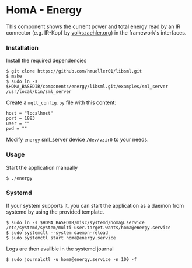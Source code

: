 # HomA - Energy
This component shows the current power and total energy read by an IR connector (e.g. IR-Kopf by [volkszaehler.org](http://wiki.volkszaehler.org/)) in the framework's interfaces.


### Installation
Install the required dependencies
```none
$ git clone https://github.com/hmueller01/libsml.git
$ make
$ sudo ln -s $HOMA_BASEDIR/components/energy/libsml.git/examples/sml_server /usr/local/bin/sml_server
```
Create a ```mqtt_config.py``` file with this content:
```none
host = "localhost"
port = 1883
user = ""
pwd = ""
```
Modify ```energy``` sml_server device ```/dev/vzir0``` to your needs.

### Usage
Start the application manually 
```none
$ ./energy
```

### Systemd
If your system supports it, you can start the application as a daemon from systemd by using the provided template.
```none
$ sudo ln -s $HOMA_BASEDIR/misc/systemd/homa@.service /etc/systemd/system/multi-user.target.wants/homa@energy.service
$ sudo systemctl --system daemon-reload
$ sudo systemctl start homa@energy.service
```

Logs are then availble in the systemd journal 
```
$ sudo journalctl -u homa@energy.service -n 100 -f
```